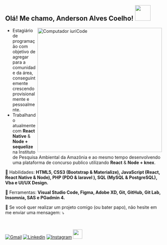 <h2> Olá! Me chamo, Anderson Alves Coelho! <img src="https://dkrn4sk0rn31v.cloudfront.net/2018/05/29070459/pixelart-octocat.gif" width="50"></h2>

<img src="https://media0.giphy.com/media/gUNA7QH4AeLde/giphy.gif" min-width="400px" max-width="400px" width="400px" align="right" alt="Computador iuriCode">
<p align="left"> 
  <ul>
  <li>Estagiário de programação com objetivo de agregar para a comunidade da área, conseguintemente crescendo provisionalmente e pessoalmente. </li> 
  <li>Trabalhando atualmente com <strong>React Native</strong> & <strong>Node + sequelize</strong> na Instituto de Pesquisa Ambiental da Amazônia e ao mesmo tempo desenvolvendo uma plataforma de concurso publico utilizando <strong>React</strong> & <strong>Node + knex</strong>. </li>
  </ul>
</p>

<p align="left">
  💎 Habilidades: <strong>HTML5, CSS3 (Bootstrap &  Materialize), JavaScript (React, React Native & Node), PHP (PDO & laravel ), SQL (MySQL & PostgreSQL),  Vba e UI/UX Design.</strong>
</p>

<p align="left">
  🔨 Ferramentas: <strong>Visual Studio Code, Figma, Adobe XD, Git, GitHub, Git Lab, Insomnia, SAS e PGadmin 4.</strong>
</p>

<p align="left">
  💌 Se você quer realizar um projeto comigo (ou bater papo), não hesite em me enviar uma mensagem: ⤵️
</p>
<br/>
<p align="left">
 
 [![Gmail](https://img.shields.io/badge/gmail-%23D14836.svg?&style=for-the-badge&logo=gmail&logoColor=white)](mailto:a0a0coelho0@gmailcom)
[![Linkedin](https://img.shields.io/badge/linkedin-%230077B5.svg?&style=for-the-badge&logo=linkedin&logoColor=white)](https://www.linkedin.com/in/anderson-alves-coelho)
 [![Instagram](https://img.shields.io/badge/instagram-%23E4405F.svg?&style=for-the-badge&logo=instagram&logoColor=white)](https://www.instagram.com/_anderson_alves/)
  <a href="https://discord.gg/8YeVAYcZza" alt="Discord"><img src="https://image.flaticon.com/icons/png/512/2111/2111370.png" min-width="30px" max-width="30px" width="30px"/></a>
</p>
